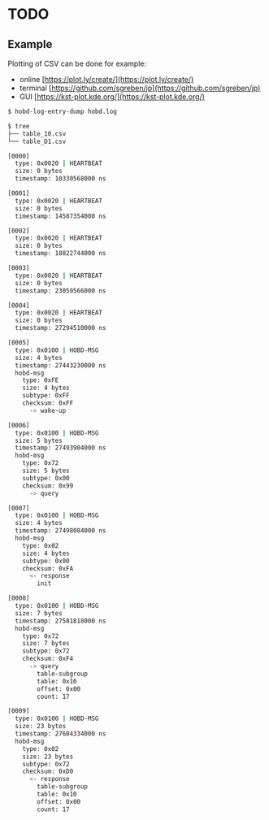 # TODO

## Example

Plotting of CSV can be done for example:

- online [https://plot.ly/create/](https://plot.ly/create/)
- terminal [https://github.com/sgreben/jp](https://github.com/sgreben/jp)
- GUI [https://kst-plot.kde.org/](https://kst-plot.kde.org/)

```bash
$ hobd-log-entry-dump hobd.log

$ tree
├── table_10.csv
└── table_D1.csv
```

```bash
[0000]
  type: 0x0020 | HEARTBEAT
  size: 0 bytes
  timestamp: 10330568000 ns

[0001]
  type: 0x0020 | HEARTBEAT
  size: 0 bytes
  timestamp: 14587354000 ns

[0002]
  type: 0x0020 | HEARTBEAT
  size: 0 bytes
  timestamp: 18822744000 ns

[0003]
  type: 0x0020 | HEARTBEAT
  size: 0 bytes
  timestamp: 23059566000 ns

[0004]
  type: 0x0020 | HEARTBEAT
  size: 0 bytes
  timestamp: 27294510000 ns

[0005]
  type: 0x0100 | HOBD-MSG
  size: 4 bytes
  timestamp: 27443230000 ns
  hobd-msg
    type: 0xFE
    size: 4 bytes
    subtype: 0xFF
    checksum: 0xFF
      -> wake-up

[0006]
  type: 0x0100 | HOBD-MSG
  size: 5 bytes
  timestamp: 27493904000 ns
  hobd-msg
    type: 0x72
    size: 5 bytes
    subtype: 0x00
    checksum: 0x99
      -> query

[0007]
  type: 0x0100 | HOBD-MSG
  size: 4 bytes
  timestamp: 27498084000 ns
  hobd-msg
    type: 0x02
    size: 4 bytes
    subtype: 0x00
    checksum: 0xFA
      <- response
        init

[0008]
  type: 0x0100 | HOBD-MSG
  size: 7 bytes
  timestamp: 27581818000 ns
  hobd-msg
    type: 0x72
    size: 7 bytes
    subtype: 0x72
    checksum: 0xF4
      -> query
        table-subgroup
        table: 0x10
        offset: 0x00
        count: 17

[0009]
  type: 0x0100 | HOBD-MSG
  size: 23 bytes
  timestamp: 27604334000 ns
  hobd-msg
    type: 0x02
    size: 23 bytes
    subtype: 0x72
    checksum: 0xD0
      <- response
        table-subgroup
        table: 0x10
        offset: 0x00
        count: 17
```
